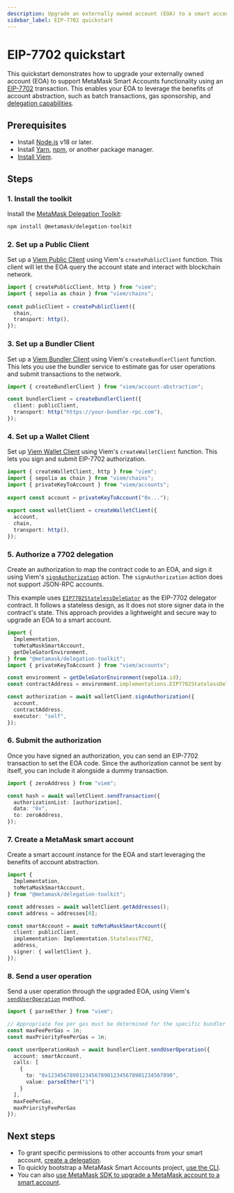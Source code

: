```yaml
---
description: Upgrade an externally owned account (EOA) to a smart account
sidebar_label: EIP-7702 quickstart
---
```


# EIP-7702 quickstart

This quickstart demonstrates how to upgrade your externally owned account (EOA) to support MetaMask Smart Accounts 
functionality using an [EIP-7702](https://eips.ethereum.org/EIPS/eip-7702) transaction. This enables your EOA to leverage the benefits of account 
abstraction, such as batch transactions, gas sponsorship, and [delegation capabilities](../../concepts/delegation/index.md).

## Prerequisites

- Install [Node.js](https://nodejs.org/en/blog/release/v18.18.0) v18 or later.
- Install [Yarn](https://yarnpkg.com/),
    [npm](https://docs.npmjs.com/downloading-and-installing-node-js-and-npm), or another package manager.
- [Install Viem](https://viem.sh/).

## Steps

### 1. Install the toolkit

Install the [MetaMask Delegation Toolkit](https://www.npmjs.com/package/@metamask/delegation-toolkit):

```bash npm2yarn
npm install @metamask/delegation-toolkit
```

### 2. Set up a Public Client

Set up a [Viem Public Client](https://viem.sh/docs/clients/public) using Viem's `createPublicClient` function. 
This client will let the EOA query the account state and interact with blockchain network.

```typescript
import { createPublicClient, http } from "viem";
import { sepolia as chain } from "viem/chains";
 
const publicClient = createPublicClient({
  chain,
  transport: http(),
});
```

### 3. Set up a Bundler Client

Set up a [Viem Bundler Client](https://viem.sh/account-abstraction/clients/bundler) using Viem's `createBundlerClient` function.
This lets you use the bundler service to estimate gas for user operations and submit transactions to the network.

```typescript
import { createBundlerClient } from "viem/account-abstraction";

const bundlerClient = createBundlerClient({
  client: publicClient,
  transport: http("https://your-bundler-rpc.com"),
});
```

### 4. Set up a Wallet Client

Set up [Viem Wallet Client](https://viem.sh/docs/clients/wallet) using Viem's `createWalletClient` function. 
This lets you sign and submit EIP-7702 authorization.

```typescript
import { createWalletClient, http } from "viem";
import { sepolia as chain } from "viem/chains";
import { privateKeyToAccount } from "viem/accounts";
 
export const account = privateKeyToAccount("0x...");
 
export const walletClient = createWalletClient({
  account,
  chain,
  transport: http(),
});
```

### 5. Authorize a 7702 delegation

Create an authorization to map the contract code to an EOA, and sign it 
using Viem's [`signAuthorization`](https://viem.sh/docs/eip7702/signAuthorization) action. The `signAuthorization` action 
does not support JSON-RPC accounts.

This example uses [`EIP7702StatelessDeleGator`](https://github.com/MetaMask/delegation-framework/blob/main/src/EIP7702/EIP7702StatelessDeleGator.sol) as the EIP-7702 delegator contract. 
It follows a stateless design, as it does not store signer data in the contract's state. This approach
provides a lightweight and secure way to upgrade an EOA to a smart account.

```typescript
import {
  Implementation,
  toMetaMaskSmartAccount,
  getDeleGatorEnvironment,
} from "@metamask/delegation-toolkit";
import { privateKeyToAccount } from "viem/accounts";

const environment = getDeleGatorEnvironment(sepolia.id);
const contractAddress = environment.implementations.EIP7702StatelessDeleGatorImpl;

const authorization = await walletClient.signAuthorization({
  account, 
  contractAddress,
  executor: "self", 
});
```

### 6. Submit the authorization

Once you have signed an authorization, you can send an EIP-7702 transaction to set the EOA code.
Since the authorization cannot be sent by itself, you can include it alongside a dummy transaction.

```ts
import { zeroAddress } from "viem";

const hash = await walletClient.sendTransaction({ 
  authorizationList: [authorization], 
  data: "0x", 
  to: zeroAddress, 
});
```

### 7. Create a MetaMask smart account

Create a smart account instance for the EOA and start 
leveraging the benefits of account abstraction.

```ts
import { 
  Implementation, 
  toMetaMaskSmartAccount,
} from "@metamask/delegation-toolkit";

const addresses = await walletClient.getAddresses();
const address = addresses[0];

const smartAccount = await toMetaMaskSmartAccount({
  client: publicClient,
  implementation: Implementation.Stateless7702,
  address, 
  signer: { walletClient },
});
```

### 8. Send a user operation

Send a user operation through the upgraded EOA, using Viem's [`sendUserOperation`](https://viem.sh/account-abstraction/actions/bundler/sendUserOperation) method.

```ts
import { parseEther } from "viem";

// Appropriate fee per gas must be determined for the specific bundler being used.
const maxFeePerGas = 1n;
const maxPriorityFeePerGas = 1n;

const userOperationHash = await bundlerClient.sendUserOperation({
  account: smartAccount,
  calls: [
    {
      to: "0x1234567890123456789012345678901234567890",
      value: parseEther("1")
    }
  ],
  maxFeePerGas,
  maxPriorityFeePerGas
});
```

## Next steps

- To grant specific permissions to other accounts from your smart account, [create a delegation](../../guides/delegation/execute-on-smart-accounts-behalf.md).
- To quickly bootstrap a MetaMask Smart Accounts project, [use the CLI](../use-the-cli.md).
- You can also [use MetaMask SDK to upgrade a MetaMask account to a smart account](/tutorials/upgrade-eoa-to-smart-account).
